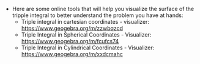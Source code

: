 * Here are some online tools that will help you visualize the surface of the tripple integral to better understand the problem you have at hands:
	* Triple integral in cartesian coordinates - visualizer: https://www.geogebra.org/m/zzwbqzcd
	* Triple Integral in Spherical Coordinates - Visualizer: https://www.geogebra.org/m/fcufcs74
	* Triple Integral in Cylindrical Coordinates - Visualizer: https://www.geogebra.org/m/xxdcmahc
